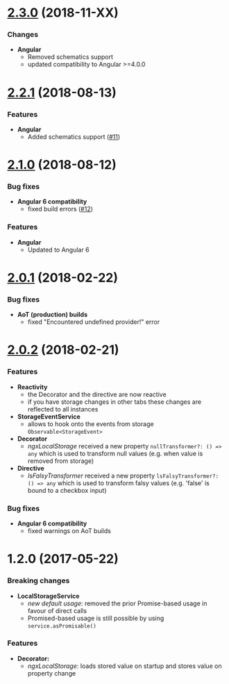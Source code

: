 # [2.3.0](https://github.com/BalticCode/ngx-hotkeys/compare/2.2.1...2.3.0) (2018-11-XX)

### Changes

* **Angular**
  * Removed schematics support
  * updated compatibility to Angular >=4.0.0

# [2.2.1](https://github.com/BalticCode/ngx-hotkeys/compare/2.1.0...2.2.1) (2018-08-13)

### Features

* **Angular**
  * Added schematics support ([#11](https://github.com/bohoffi/ngx-localstorage/issues/11))

# [2.1.0](https://github.com/BalticCode/ngx-hotkeys/compare/2.0.1...2.1.0) (2018-08-12)

### Bug fixes

* **Angular 6 compatibility**
  * fixed build errors ([#12](https://github.com/bohoffi/ngx-localstorage/issues/12))

### Features

* **Angular**
  * Updated to Angular 6


<a name="2.0.1"></a>
# [2.0.1](https://github.com/bohoffi/ngx-localstorage/compare/2.0.0...2.0.1) (2018-02-22)
### Bug fixes
* **AoT (production) builds**
  * fixed "Encountered undefined provider!" error

<a name="2.0.0"></a>
# [2.0.2](https://github.com/bohoffi/ngx-localstorage/compare/1.2.0...2.0.0) (2018-02-21)
### Features
* **Reactivity**
  * the Decorator and the directive are now reactive
  * if you have storage changes in other tabs these changes are reflected to all instances
* **StorageEventService**
  * allows to hook onto the events from storage `Observable<StorageEvent>`
* **Decorator**
  * _ngxLocalStorage_ received a new property `nullTransformer?: () => any` which is used to transform null values (e.g. when value is removed from storage)
* **Directive**
  * _lsFalsyTransformer_ received a new property `lsFalsyTransformer?: () => any` which is used to transform falsy values (e.g. 'false' is bound to a checkbox input)
### Bug fixes
* **Angular 6 compatibility**
  * fixed warnings on AoT builds

<a name="1.2.0"></a>
# 1.2.0 (2017-05-22)
### Breaking changes
* **LocalStorageService**
  * _new default usage_: removed the prior Promise-based usage in favour of direct calls
  * Promised-based usage is still possible by using `service.asPromisable()`
### Features
* **Decorator:**
  * _ngxLocalStorage_: loads stored value on startup and stores value on property change
